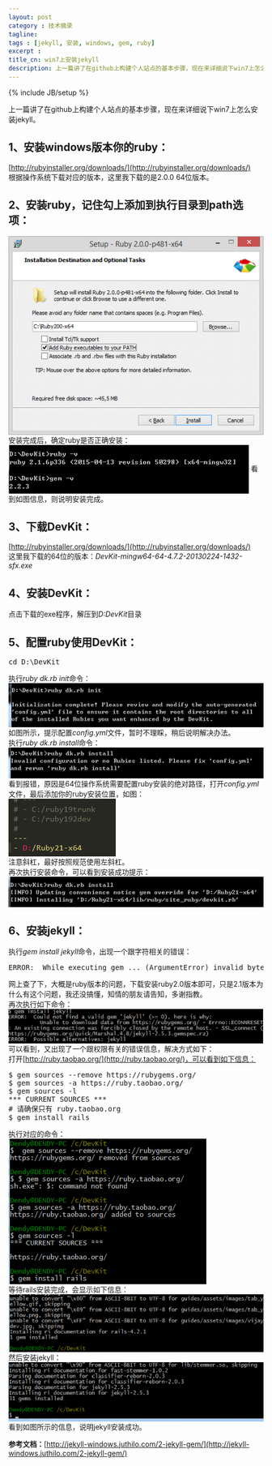 ```yaml
---
layout: post
category : 技术摘录
tagline: 
tags : [jekyll, 安装, windows, gem, ruby]
excerpt : 
title_cn: win7上安装jekyll
description: 上一篇讲了在github上构建个人站点的基本步骤，现在来详细说下win7上怎么安装jekyll。
---
```

{% include JB/setup %}

上一篇讲了在github上构建个人站点的基本步骤，现在来详细说下win7上怎么安装jekyll。

## 1、安装windows版本你的ruby：
[http://rubyinstaller.org/downloads/](http://rubyinstaller.org/downloads/)<br>
根据操作系统下载对应的版本，这里我下载的是2.0.0 64位版本。

## 2、安装ruby，记住勾上添加到执行目录到path选项：  
<img src="/assets/images/article_imgs/technology/2015/05/04/1.png" alt="图1" align="center"/>  
安装完成后，确定ruby是否正确安装：  
<img src="/assets/images/article_imgs/technology/2015/05/04/2.png" alt="图2" align="center"/>  
看到如图信息，则说明安装完成。

## 3、下载DevKit：
[http://rubyinstaller.org/downloads/](http://rubyinstaller.org/downloads/)<br>
这里我下载的64位的版本：*DevKit-mingw64-64-4.7.2-20130224-1432-sfx.exe*
 
## 4、安装DevKit：
点击下载的exe程序，解压到*D:DevKit*目录
## 5、配置ruby使用DevKit：  
<pre>cd D:\DevKit</pre>

执行*ruby dk.rb init*命令：  
<img src="/assets/images/article_imgs/technology/2015/05/04/3.png" alt="图3" align="center"/>  
如图所示，提示配置*config.yml*文件，暂时不理睬，稍后说明解决办法。  
执行*ruby dk.rb install*命令：  
<img src="/assets/images/article_imgs/technology/2015/05/04/4.png" alt="图4" align="center"/>  
看到报错，原因是64位操作系统需要配置ruby安装的绝对路径，打开*config.yml*文件，最后添加你的ruby安装位置，如图：  
<img src="/assets/images/article_imgs/technology/2015/05/04/5.png" alt="图5" align="center"/>  
注意斜杠，最好按照规范使用左斜杠。  
再次执行安装命令，可以看到安装成功提示：  
<img src="/assets/images/article_imgs/technology/2015/05/04/6.png" alt="图6" align="center"/>  
## 6、安装jekyll：
执行*gem install jekyll*命令，出现一个跟字符相关的错误：  
<pre>ERROR:  While executing gem ... (ArgumentError) invalid byte sequence in UTF-8</pre>  
网上查了下，大概是ruby版本的问题，下载安装ruby2.0版本即可，只是2.1版本为什么有这个问题，我还没搞懂，知情的朋友请告知，多谢指教。   
再次执行如下命令：  
<img src="/assets/images/article_imgs/technology/2015/05/04/7.png" alt="图7" align="center"/>  
可以看到，又出现了一个跟权限有关的错误信息，解决方式如下：  
打开[http://ruby.taobao.org/](http://ruby.taobao.org/)，可以看到如下信息：  
<pre>
$ gem sources --remove https://rubygems.org/  
$ gem sources -a https://ruby.taobao.org/  
$ gem sources -l  
*** CURRENT SOURCES ***   
# 请确保只有 ruby.taobao.org  
$ gem install rails
</pre>

执行对应的命令：  
<img src="/assets/images/article_imgs/technology/2015/05/04/8.png" alt="图8" align="center"/>   
等待rails安装完成，会显示如下信息：  
<img src="/assets/images/article_imgs/technology/2015/05/04/9.png" alt="图9" align="center"/>   
然后安装jekyll：  
<img src="/assets/images/article_imgs/technology/2015/05/04/10.png" alt="图10" align="center"/>   
看到如图所示的信息，说明jekyll安装成功。

**参考文档：**[http://jekyll-windows.juthilo.com/2-jekyll-gem/](http://jekyll-windows.juthilo.com/2-jekyll-gem/)